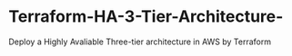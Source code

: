 # Terraform-HA-3-Tier-Architecture-
Deploy a Highly Avaliable Three-tier architecture in AWS by Terraform
